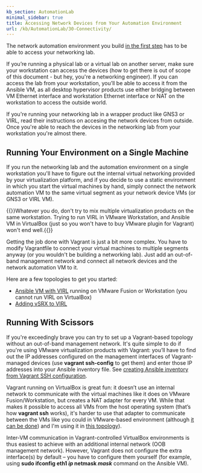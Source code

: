 ```yaml
---
kb_section: AutomationLab
minimal_sidebar: true
title: Accessing Network Devices from Your Automation Environment
url: /kb/AutomationLab/30-Connectivity/
---
```

The network automation environment you build [in the first step](/kb/AutomationLab/10-Ansible_Environment/) has to be able to access your networking lab.

If you’re running a physical lab or a virtual lab on another server, make sure your workstation can access the devices (how to get there is out of scope of this document - but hey, you're a networking engineer). If you can access the lab from your workstation, you’ll be able to access it from the Ansible VM, as all desktop hypervisor products use either bridging between VM Ethernet interface and workstation Ethernet interface or NAT on the workstation to access the outside world.

If you're running your networking lab in a wrapper product like GNS3 or VIRL, read their instructions on accesing the network devices from outside. Once you're able to reach the devices in the networking lab from your workstation you're almost there.

## Running Your Environment on a Single Machine

If you run the networking lab and the automation environment on a single workstation you'll have to figure out the internal virtual networking provided by your virtualization platform, and if you decide to use a static environment in which you start the virtual machines by hand, simply connect the network automation VM to the same virtual segment as your network device VMs (or GNS3 or VIRL VM).

{{<note stop>}}Whatever you do, don't try to mix multiple virtualization products on the same workstation. Trying to run VIRL in VMware Workstation, and Ansible VM in VirtualBox (just so you won't have to buy VMware plugin for Vagrant) won't end well.{{</note>}}

Getting the job done with Vagrant is just a bit more complex. You have to modify Vagrantfile to connect your virtual machines to multiple segments anyway (or you wouldn't be building a networking lab). Just add an out-of-band management network and connect all network devices and the network automation VM to it.

Here are a few topologies to get you started:

- [Ansible VM with VIRL](https://github.com/ipspace/NetOpsWorkshop/tree/master/topologies/VIRL) running on VMware Fusion or Workstation (you cannot run VIRL on VirtualBox)
- [Adding vSRX to VIRL](https://github.com/ipspace/NetOpsWorkshop/tree/master/topologies/vSRX%2BVIRL)

## Running With Scissors

If you're exceedingly brave you can try to set up a Vagrant-based topology without an out-of-band management network. It's quite simple to do if you're using VMware virtualization products with Vagrant: you’ll have to find out the IP addresses configured on the management interfaces of Vagrant-managed devices (use **vagrant ssh-config** to get them) and enter those IP addresses into your Ansible inventory file. See [creating Ansible inventory from Vagrant SSH configuration](/kb/Ansible/Ansible_Inventory_Vagrant/).

Vagrant running on VirtualBox is great fun: it doesn’t use an internal network to communicate with the virtual machines like it does on VMware Fusion/Workstation, but creates a NAT adapter for every VM. While that makes it possible to access all VMs from the host operating system (that’s how **vagrant ssh** works), it's harder to use that adapter to communicate between the VMs like you could in VMware-based environment (although [it can be done](/kb/Ansible/Running_Ansible_Vagrant_VM/)) and I'm using it in [this topology](https://github.com/ipspace/NetOpsWorkshop/tree/master/topologies/EOS-Leaf-and-Spine)).

Inter-VM communication in Vagrant-controlled VirtualBox environments is thus easiest to achieve with an additional internal network (OOB management network). However, Vagrant does not configure the extra interface(s) by default – you have to configure them yourself (for example, using **sudo ifconfig eth1 *ip* netmask *mask*** command on the Ansible VM).

